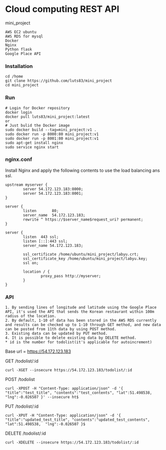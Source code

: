 # Cloud computing REST API
mini_project
```shell
AWS EC2 ubuntu
AWS RDS for mysql
Docker
Nginx
Python flask
Google Place API
```
### Installation
```shell
cd /home
git clone https://github.com/luts83/mini_project
cd mini_project
```
### Run
```shell
# Login for Docker repository
docker login
docker pull luts83/mini_project:latest
or
# Just bulid the Docker image
sudo docker build --tag=mini_project:v1 .
sudo docker run -p 8000:80 mini_project:v1
sudo docker run -p 8001:80 mini_project:v1
sudo apt-get install nginx
sudo service nginx start
```
### nginx.conf
Install Nginx and apply the following contents to use the load balancing ans ssl.
```shell
upstream myserver {
        server 54.172.123.183:8000;
        server 54.172.123.183:8001;
}

server {
        listen       80;
        server_name  54.172.123.183;
        rewrite ^ https://$server_name$request_uri? permanent;
}

server {
        listen  443 ssl;
        listen [::]:443 ssl;
        server_name 54.172.123.183;

        ssl_certificate /home/ubuntu/mini_project/labyu.crt;
        ssl_certificate_key /home/ubuntu/mini_project/labyu.key;
        ssl on;

        location / {
                proxy_pass http://myserver;
        }
}
```
### API
```shell
1. By sending lines of longitude and latitude using the Google Place API, it's used the API that sends the Korean restaurant within 100m radius of the location.
2. By default, 1-10 of data has been stored in the AWS RDS currently and results can be checked up to 1-10 through GET method, and new data can be posted from 11th data by using POST method.
3. Existing data can be updated by PUT method.
4. It is possible to delete existing data by DELETE method.
* id is the number for todolist(it's applicable for autoincrement)
```
Base url = https://54.172.123.183

GET /todolist/:id
```shell
curl -XGET --insecure https://54.172.123.183/todolist/:id
```
POST /todolist
```shell
curl -XPOST -H "Content-Type: application/json" -d '{ "title":"test_title", "contents":"test_contents", "lat":51.498538,  "lng":-0.026507 }' --insecure ht$
```
PUT /todolist/:id
```shell
curl -XPUT -H "Content-Type: application/json" -d '{ "title":"updated_test_title", "contents":"updated_test_contents", "lat":51.498538,  "lng":-0.026507 }$
```
DELETE /todolist/:id
```shell
curl -XDELETE --insecure https://54.172.123.183/todolist/:id
```
